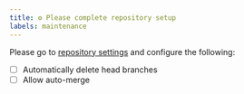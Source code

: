 ```yaml
---
title: ⚙️ Please complete repository setup
labels: maintenance
---
```


Please go to [repository settings](https://github.com/{{owner}}/{{repo}}/settings#merge-button-settings) and configure the following:

- [ ] Automatically delete head branches
- [ ] Allow auto-merge
